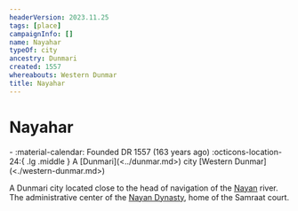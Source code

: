 ```yaml
---
headerVersion: 2023.11.25
tags: [place]
campaignInfo: []
name: Nayahar
typeOf: city
ancestry: Dunmari
created: 1557
whereabouts: Western Dunmar
title: Nayahar
---
```

# Nayahar
<div class="grid cards ext-narrow-margin ext-one-column" markdown>
-  
   :material-calendar: Founded DR 1557 (163 years ago)  
    :octicons-location-24:{ .lg .middle } A [Dunmari](<../dunmar.md>) city [Western Dunmar](<./western-dunmar.md>)  
</div>


A Dunmari city located close to the head of navigation of the [Nayan](<../../../rivers/nayan.md>) river. The administrative center of the [Nayan Dynasty](<../../../../../groups/dunmari-dynasties/nayan-dynasty.md>), home of the Samraat court. 



